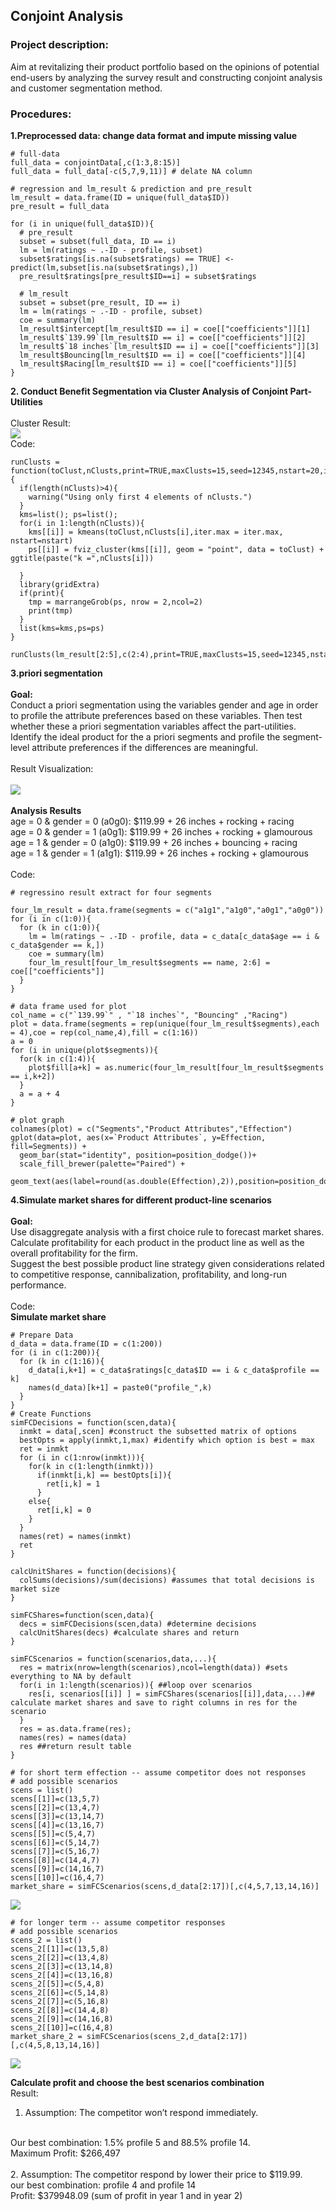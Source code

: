 ## Conjoint Analysis 

### Project description:
Aim at revitalizing their product portfolio based on the opinions of potential end-users by analyzing the survey result and constructing conjoint analysis and customer segmentation method.

### Procedures:
**1.Preprocessed data: change data format and impute missing value**

```
# full-data
full_data = conjointData[,c(1:3,8:15)]
full_data = full_data[-c(5,7,9,11)] # delate NA column

# regression and lm_result & prediction and pre_result
lm_result = data.frame(ID = unique(full_data$ID))
pre_result = full_data

for (i in unique(full_data$ID)){
  # pre_result
  subset = subset(full_data, ID == i)
  lm = lm(ratings ~ .-ID - profile, subset) 
  subset$ratings[is.na(subset$ratings) == TRUE] <- predict(lm,subset[is.na(subset$ratings),])
  pre_result$ratings[pre_result$ID==i] = subset$ratings
  
  # lm_result
  subset = subset(pre_result, ID == i)
  lm = lm(ratings ~ .-ID - profile, subset)
  coe = summary(lm)
  lm_result$intercept[lm_result$ID == i] = coe[["coefficients"]][1]
  lm_result$`139.99`[lm_result$ID == i] = coe[["coefficients"]][2]
  lm_result$`18 inches`[lm_result$ID == i] = coe[["coefficients"]][3]
  lm_result$Bouncing[lm_result$ID == i] = coe[["coefficients"]][4]
  lm_result$Racing[lm_result$ID == i] = coe[["coefficients"]][5]
}

```

**2. Conduct Benefit Segmentation via Cluster Analysis of Conjoint Part-Utilities**
<br><br>
Cluster Result:
<br>
<img src="images/project_2_1.png?raw=true"/>
<br>
Code:

```
runClusts = function(toClust,nClusts,print=TRUE,maxClusts=15,seed=12345,nstart=20,iter.max=100){
  if(length(nClusts)>4){
    warning("Using only first 4 elements of nClusts.")
  }
  kms=list(); ps=list();
  for(i in 1:length(nClusts)){
    kms[[i]] = kmeans(toClust,nClusts[i],iter.max = iter.max, nstart=nstart)
    ps[[i]] = fviz_cluster(kms[[i]], geom = "point", data = toClust) + ggtitle(paste("k =",nClusts[i]))
    
  }
  library(gridExtra)
  if(print){
    tmp = marrangeGrob(ps, nrow = 2,ncol=2)
    print(tmp)
  }
  list(kms=kms,ps=ps)
}

runClusts(lm_result[2:5],c(2:4),print=TRUE,maxClusts=15,seed=12345,nstart=20,iter.max=100)
```


**3.priori segmentation**
<br><br>
**Goal:**
<br>
Conduct a priori segmentation using the variables gender and age in order to profile the attribute preferences based on these variables. Then test whether these a priori segmentation variables affect the part-utilities. 
<br>
Identify the ideal product for the a priori segments and profile the segment-level attribute preferences if the differences are meaningful.
<br><br>
Result Visualization:
<br><br>
<img src="images/project_2_2.png?raw=true"/>
<br><br>
**Analysis Results**
<br>
age = 0 & gender = 0 (a0g0): $119.99 + 26 inches + rocking + racing
<br>
age = 0 & gender = 1 (a0g1): $119.99 + 26 inches + rocking + glamourous
<br>
age = 1 & gender = 0 (a1g0): $119.99 + 26 inches + bouncing + racing
<br>
age = 1 & gender = 1 (a1g1): $119.99 + 26 inches + rocking + glamourous
<br><br>
Code:

```
# regressino result extract for four segments

four_lm_result = data.frame(segments = c("a1g1","a1g0","a0g1","a0g0"))
for (i in c(1:0)){
  for (k in c(1:0)){
    lm = lm(ratings ~ .-ID - profile, data = c_data[c_data$age == i & c_data$gender == k,])
    coe = summary(lm) 
    four_lm_result[four_lm_result$segments == name, 2:6] = coe[["coefficients"]]
  }
}

# data frame used for plot 
col_name = c("`139.99`" , "`18 inches`", "Bouncing" ,"Racing") 
plot = data.frame(segments = rep(unique(four_lm_result$segments),each = 4),coe = rep(col_name,4),fill = c(1:16))
a = 0
for (i in unique(plot$segments)){
  for(k in c(1:4)){
    plot$fill[a+k] = as.numeric(four_lm_result[four_lm_result$segments == i,k+2])
  }
  a = a + 4
}

# plot graph
colnames(plot) = c("Segments","Product Attributes","Effection")
gplot(data=plot, aes(x=`Product Attributes`, y=Effection, fill=Segments)) +
  geom_bar(stat="identity", position=position_dodge())+
  scale_fill_brewer(palette="Paired") +
  geom_text(aes(label=round(as.double(Effection),2)),position=position_dodge(0.9),vjust=-0.5)

```

**4.Simulate market shares for different product-line scenarios**
<br><br>
**Goal:**
<br>
Use disaggregate analysis with a first choice rule to forecast market shares. Calculate profitability for each product in the product line as well as the overall profitability for the firm.
<br>
Suggest the best possible product line strategy given considerations related to competitive response, cannibalization, profitability, and long-run performance. 
<br><br>
Code:
<br>
**Simulate market share**
```
# Prepare Data
d_data = data.frame(ID = c(1:200))
for (i in c(1:200)){
  for (k in c(1:16)){
    d_data[i,k+1] = c_data$ratings[c_data$ID == i & c_data$profile == k]
    names(d_data)[k+1] = paste0("profile_",k)
  }
}
# Create Functions
simFCDecisions = function(scen,data){
  inmkt = data[,scen] #construct the subsetted matrix of options
  bestOpts = apply(inmkt,1,max) #identify which option is best = max
  ret = inmkt
  for (i in c(1:nrow(inmkt))){
    for(k in c(1:length(inmkt)))
      if(inmkt[i,k] == bestOpts[i]){
        ret[i,k] = 1
      }
    else{
      ret[i,k] = 0
    }
  }
  names(ret) = names(inmkt)
  ret
}

calcUnitShares = function(decisions){
  colSums(decisions)/sum(decisions) #assumes that total decisions is market size
}

simFCShares=function(scen,data){
  decs = simFCDecisions(scen,data) #determine decisions
  calcUnitShares(decs) #calculate shares and return
}

simFCScenarios = function(scenarios,data,...){
  res = matrix(nrow=length(scenarios),ncol=length(data)) #sets everything to NA by default
  for(i in 1:length(scenarios)){ ##loop over scenarios
    res[i, scenarios[[i]] ] = simFCShares(scenarios[[i]],data,...)##  calculate market shares and save to right columns in res for the scenario
  }
  res = as.data.frame(res); 
  names(res) = names(data)
  res ##return result table
}

# for short term effection -- assume competitor does not responses
# add possible scenarios
scens = list()
scens[[1]]=c(13,5,7)
scens[[2]]=c(13,4,7)
scens[[3]]=c(13,14,7)
scens[[4]]=c(13,16,7)
scens[[5]]=c(5,4,7)
scens[[6]]=c(5,14,7)
scens[[7]]=c(5,16,7)
scens[[8]]=c(14,4,7)
scens[[9]]=c(14,16,7)
scens[[10]]=c(16,4,7)
market_share = simFCScenarios(scens,d_data[2:17])[,c(4,5,7,13,14,16)]
```
<img src="images/project_2_marketshare1.png?raw=true"/>

```
# for longer term -- assume competitor responses
# add possible scenarios
scens_2 = list()
scens_2[[1]]=c(13,5,8)
scens_2[[2]]=c(13,4,8)
scens_2[[3]]=c(13,14,8)
scens_2[[4]]=c(13,16,8)
scens_2[[5]]=c(5,4,8)
scens_2[[6]]=c(5,14,8)
scens_2[[7]]=c(5,16,8)
scens_2[[8]]=c(14,4,8)
scens_2[[9]]=c(14,16,8)
scens_2[[10]]=c(16,4,8)
market_share_2 = simFCScenarios(scens_2,d_data[2:17])[,c(4,5,8,13,14,16)]

```
<img src="images/project_2_marketshare2.png?raw=true"/>

**Calculate profit and choose the best scenarios combination**
<br>
Result:
<br>
1. Assumption: The competitor won’t respond immediately.
<br>
Our best combination: 1.5% profile 5 and 88.5% profile 14.
<br>
Maximum Profit: $266,497
<br><br>
2. Assumption: The competitor respond by lower their price to $119.99.
<br>
our best combination: profile 4 and profile 14
<br>
Profit: $379948.09 (sum of profit in year 1 and in year 2)


